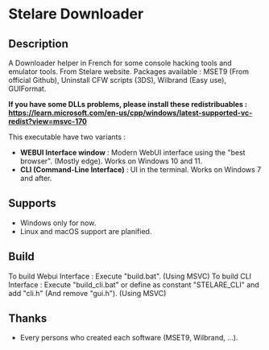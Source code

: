 # Stelare Downloader

## Description

A Downloader helper in French for some console hacking tools and emulator tools. From Stelare website.
Packages available : MSET9 (From official Github), Uninstall CFW scripts (3DS), Wilbrand (Easy use), GUIFormat.

**If you have some DLLs problems, please install these redistribuables : https://learn.microsoft.com/en-us/cpp/windows/latest-supported-vc-redist?view=msvc-170**

This executable have two variants :
 - **WEBUI Interface window** : Modern WebUI interface using the "best browser". (Mostly edge). Works on Windows 10 and 11.
 - **CLI (Command-Line Interface)** : UI in the terminal. Works on Windows 7 and after.

## Supports

- Windows only for now.
- Linux and macOS support are planified.

## Build

To build Webui Interface : Execute "build.bat". (Using MSVC)
To build CLI Interface : Execute "build_cli.bat" or define as constant "STELARE_CLI" and add "cli.h" (And remove "gui.h"). (Using MSVC)

## Thanks

- Every persons who created each software (MSET9, Wilbrand, ...).
